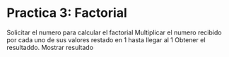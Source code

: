 # Practica 3: Factorial

Solicitar el numero para calcular el factorial
Multiplicar el numero recibido por cada uno de sus valores restado en 1 hasta llegar al 1
Obtener el resultaddo.
Mostrar resultado